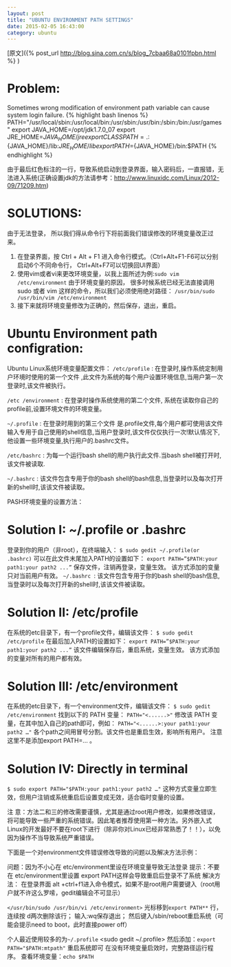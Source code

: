 ```yaml
---
layout: post
title: "UBUNTU ENVIRONMENT PATH SETTINGS"
date: 2015-02-05 16:43:00
category: ubuntu
---
```

[原文]({% post_url http://blog.sina.com.cn/s/blog_7cbaa68a0101fpbn.html %} )

Problem:
========

Sometimes wrong modification of environment path variable can cause system login
failure.
{% highlight bash linenos %}
PATH="/usr/local/sbin:/usr/local/bin:/usr/sbin:/usr/bin:/sbin:/bin:/usr/games"
export JAVA_HOME=/opt/jdk1.7.0_07
export JRE_HOME=${JAVA_HOME}/jre
export CLASSPATH=.:${JAVA_HOME}/lib:${JRE_HOME}/lib
export PATH=${JAVA_HOME}/bin:$PATH
{% endhighlight %}

由于最后红色标注的一行，导致系统启动到登录界面，输入密码后，一直报错，无法进入系统(正确设置jdk的方法请参考：http://www.linuxidc.com/Linux/2012-09/71209.htm)

SOLUTIONS:
==========

由于无法登录， 所以我们得从命令行下将前面我们错误修改的环境变量改正过来。
1. 在登录界面，按 Ctrl + Alt + F1 进入命令行模式。（Ctrl+Alt+F1-F6可以分别启动6个不同命令行， Ctrl+Alt+F7可以切换回UI界面）
2. 使用vim或者vi来更改环境变量，以我上面所述为例:`sudo vim /etc/environment`
由于环境变量的原因， 很多时候系统已经无法直接调用sudo 或者 vim 这样的命令，所以我们必须使用绝对路径：
`/usr/bin/sudo /usr/bin/vim /etc/environment`
3. 接下来就将环境变量修改为正确的，然后保存，退出，重启。

Ubuntu Environment path configration:
=====================================

Ubuntu Linux系统环境变量配置文件：
`/etc/profile` : 在登录时,操作系统定制用户环境时使用的第一个文件 ,此文件为系统的每个用户设置环境信息,当用户第一次登录时,该文件被执行。
 
`/etc /environment` : 在登录时操作系统使用的第二个文件, 系统在读取你自己的profile前,设置环境文件的环境变量。
 
`~/.profile` :  在登录时用到的第三个文件 是.profile文件,每个用户都可使用该文件输入专用于自己使用的shell信息,当用户登录时,该文件仅仅执行一次!默认情况下,他设置一些环境变量,执行用户的.bashrc文件。
 
`/etc/bashrc` : 为每一个运行bash shell的用户执行此文件.当bash shell被打开时,该文件被读取.

`~/.bashrc` : 该文件包含专用于你的bash shell的bash信息,当登录时以及每次打开新的shell时,该该文件被读取。
 
PASH环境变量的设置方法：

Solution I: ~/.profile or .bashrc
=================================
 
登录到你的用户（非root），在终端输入：
`$ sudo gedit ~/.profile(or .bashrc)`
可以在此文件末尾加入PATH的设置如下：
`export PATH=”$PATH:your path1:your path2 ...”`
保存文件，注销再登录，变量生效。
该方式添加的变量只对当前用户有效。 
`~/.bashrc `: 该文件包含专用于你的bash shell的bash信息,当登录时以及每次打开新的shell时,该该文件被读取。

Solution II: /etc/profile
=========================

在系统的etc目录下，有一个profile文件，编辑该文件：
`$ sudo gedit /etc/profile`
在最后加入PATH的设置如下：
`export PATH=”$PATH:your path1:your path2 ...”`
该文件编辑保存后，重启系统，变量生效。
该方式添加的变量对所有的用户都有效。

Solution III: /etc/environment
==============================

在系统的etc目录下，有一个environment文件，编辑该文件：
`$ sudo gedit /etc/environment`
找到以下的 PATH 变量：
`PATH="<......>"`
修改该 PATH 变量，在其中加入自己的path即可，例如：
`PATH="<......>:your path1:your path2 …"`
各个path之间用冒号分割。该文件也是重启生效，影响所有用户。 
注意这里不是添加export PATH=… 。

Solution IV: Directly in terminal
=================================

`$ sudo export PATH="$PATH:your path1:your path2 …"`
这种方式变量立即生效，但用户注销或系统重启后设置变成无效，适合临时变量的设置。

注 意：方法二和三的修改需要谨慎，尤其是通过root用户修改，如果修改错误，将可能导致一些严重的系统错误。因此笔者推荐使用第一种方法。另外嵌入式 Linux的开发最好不要在root下进行（除非你对Linux已经非常熟悉了！！），以免因为操作不当导致系统严重错误。

下面是一个对environment文件错误修改导致的问题以及解决方法示例：
 
问题：因为不小心在 etc/environment里设在环境变量导致无法登录
提示：不要在 etc/environment里设置 export PATH这样会导致重启后登录不了系统
解决方法：
在登录界面 alt +ctrl+f1进入命令模式，如果不是root用户需要键入（root用户就不许这么罗嗦，gedit编辑会不可显示）

`</usr/bin/sudo /usr/bin/vi /etc/environment>`
光标移到`export PATH**` 行，连续按 d两次删除该行；
输入:wq保存退出；
然后键入/sbin/reboot重启系统（可能会提示need to boot，此时直接power off）

个人最近使用较多的为`~/.profile`
<sudo gedit ~/.profile>
然后添加：`export PATH="$PATH:mtpath"`
重启系统即可
在没有环境变量启效时，完整路径运行程序。
查看环境变量：`echo $PATH`
